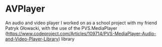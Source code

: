 # AVPlayer

An audio and video player I worked on as a school project with my friend Patryk Głowacki, with the use of the PVS.MediaPlayer (https://www.codeproject.com/Articles/109714/PVS-MediaPlayer-Audio-and-Video-Player-Library) library
